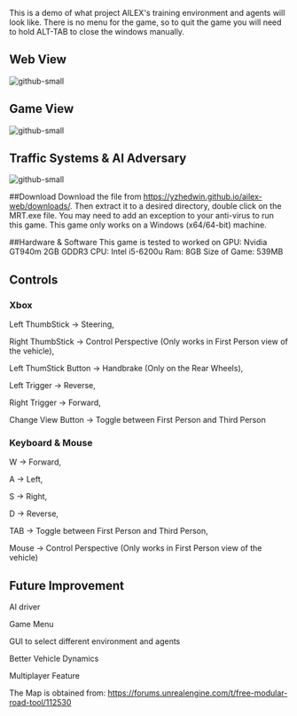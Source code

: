 This is a demo of what project AILEX's training environment and agents will look like. 
There is no menu for the game, so to quit the game you will need to hold ALT-TAB to close
the windows manually.

## Web View
![github-small](https://github.com/YEOWEIHNGWHYELAB/AILEX/blob/main/Website.png)

## Game View
![github-small](https://github.com/YEOWEIHNGWHYELAB/AILEX/blob/main/Start.png?raw=true)

## Traffic Systems & AI Adversary
![github-small](https://github.com/YEOWEIHNGWHYELAB/AILEX/blob/main/TrafficLights.png)

##Download
Download the file from https://yzhedwin.github.io/ailex-web/downloads/. Then extract it to a desired directory, double click on the MRT.exe file. You may need to add an exception to your anti-virus to run this game. This game only works on a Windows (x64/64-bit) machine.


##Hardware & Software
This game is tested to worked on
GPU: Nvidia GT940m 2GB GDDR3 CPU: Intel i5-6200u Ram: 8GB 
Size of Game: 539MB

## Controls
### Xbox
Left ThumbStick -> Steering,

Right ThumbStick -> Control Perspective (Only works in First Person view of the vehicle),

Left ThumStick Button -> Handbrake (Only on the Rear Wheels),

Left Trigger -> Reverse,

Right Trigger -> Forward,

Change View Button -> Toggle between First Person and Third Person

### Keyboard & Mouse
W -> Forward,

A -> Left,

S -> Right,

D -> Reverse,

TAB -> Toggle between First Person and Third Person,

Mouse -> Control Perspective (Only works in First Person view of the vehicle)


## Future Improvement
AI driver

Game Menu

GUI to select different environment and agents

Better Vehicle Dynamics

Multiplayer Feature


The Map is obtained from: https://forums.unrealengine.com/t/free-modular-road-tool/112530


